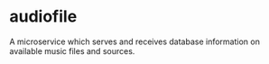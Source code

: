 # audiofile
A microservice which serves and receives database information on available music files and sources.

